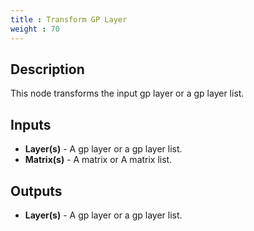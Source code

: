```yaml
---
title : Transform GP Layer
weight : 70
---
```


## Description

This node transforms the input gp layer or a gp layer list.

## Inputs

- **Layer(s)** - A gp layer or a gp layer list.
- **Matrix(s)** - A matrix or A matrix list.

## Outputs

- **Layer(s)** - A gp layer or a gp layer list.
